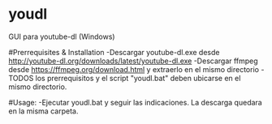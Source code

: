 # youdl
GUI para youtube-dl (Windows)

#Prerrequisites & Installation
-Descargar youtube-dl.exe desde http://youtube-dl.org/downloads/latest/youtube-dl.exe
-Descargar ffmpeg desde https://ffmpeg.org/download.html y extraerlo en el mismo directorio
-TODOS los prerrequisitos y el script "youdl.bat" deben ubicarse en el mismo directorio.

#Usage:
-Ejecutar youdl.bat y seguir las indicaciones. La descarga quedara en la misma carpeta.
